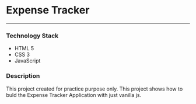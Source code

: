 # Expense Tracker
---
### Technology Stack
- HTML 5
- CSS 3
- JavaScript

### Description
This project created for practice purpose only. This project shows how to buld the Expense Tracker Application with just vanilla js.